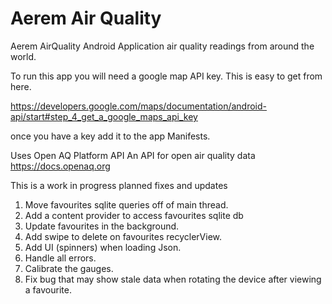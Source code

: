 # Aerem Air Quality
Aerem AirQuality 
Android Application air quality readings from around the world.

To run this app you will need a google map API key. This is easy to get from here.

https://developers.google.com/maps/documentation/android-api/start#step_4_get_a_google_maps_api_key

once you have a key add it to the app Manifests.


Uses Open AQ Platform API
An API for open air quality data
https://docs.openaq.org

This is a work in progress 
planned fixes and updates
1. Move favourites sqlite queries off of main thread.
2. Add a content provider to access favourites sqlite db
3. Update favourites in the background.
4. Add swipe to delete on favourites recyclerView.
5. Add UI (spinners) when loading Json.
6. Handle all errors.
7. Calibrate the gauges.
8. Fix bug that may show stale data when rotating the device after viewing a favourite.
